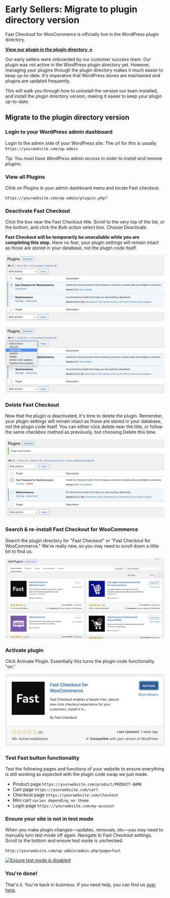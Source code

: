 # Early Sellers: Migrate to plugin directory version

Fast Checkout for WooCommerce is officially live in the WordPress plugin directory. 

[**View our plugin in the plugin directory →**](https://wordpress.org/plugins/fast-checkout-for-woocommerce/)

Our early sellers were onboarded by our customer success team. Our plugin was not active in the WordPress plugin directory yet. However, managing your plugins through the plugin directory makes it much easier to keep up-to-date. It's imperative that WordPress stores are maintained and plugins are updated frequently. 

This will walk you through how to uninstall the version our team installed, and install the plugin directory version, making it easier to keep your plugin up-to-date.

## Migrate to the plugin directory version

### Login to your WordPress admin dashboard
Login to the admin side of your WordPress site. The url for this is usually `https://yourwebsite.com/wp-admin` 

*Tip: You must have WordPress admin access in order to install and remove plugins.*

### View all Plugins
Click on Plugins in your admin dashboard menu and locate Fast checkout.

`https://yourwebsite.com/wp-admin/plugins.php? `

### Deactivate Fast Checkout
Click the box near the Fast Checkout title. Scroll to the very top of the list, or the bottom, and click the Bulk action select box. Choose Deactivate. 

**Fast Checkout will be temporarily be unavailable while you are completing this step.** Have no fear, your plugin settings will remain intact as those are stored in your database, not the plugin code itself.

![Select Fast Checkout plugin](images/woocommerce/select-fast-checkout-plugin.png)

![Deactivate Fast Checkout plugin](images/woocommerce/deactivate-fast-checkout-plugin.png)

### Delete Fast Checkout
Now that the plugin is deactivated, it's time to delete the plugin. Remember, your plugin settings will remain intact as those are stored in your database, not the plugin code itself. You can either click delete near the title, or follow the same checkbox method as previously, but choosing Delete this time.

![Delete Fast Checkout plugin](images/woocommerce/delete-fast-checkout-plugin.png)

### Search & re-install Fast Checkout for WooCommerce
Search the plugin directory for "Fast Checkout" or "Fast Checkout for WooCommerce." We're really new, so you may need to scroll down a little bit to find us. 

![Search Fast Checkout for WooCommerce](images/woocommerce/add-plugin-from-directory.png)

### Activate plugin
Click Activate Plugin. Essentially this turns the plugin code functionality "on."

![Activate plugin](images/woocommerce/activate-plugin.png)

### Test Fast button functionality
Test the following pages and functions of your website to ensure everything is still working as expected with the plugin code swap we just made.

* Product page `https://yourwebsite.com/product/PRODUCT-NAME`
* Cart page `https://yourwebsite.com/cart`
* Checkout page `https://yourwebsite.com/checkout`
* Mini cart `varies depending on theme`
* Login page `https://yourwebsite.com/my-account`

### Ensure your site is not in test mode
When you make plugin changes—updates, removals, etc—you may need to manually turn test mode off again. Navigate to Fast Checkout settings. Scroll to the bottom and ensure test mode is unchecked. 

`http://yourwebsite.com/wp-admin/admin.php?page=fast`

[![Ensure test mode is disabled](https://www.dropbox.com/s/6683zaqc0u9xca7/turn-off-test-mode.png?raw=1)](https://www.dropbox.com/s/6683zaqc0u9xca7/turn-off-test-mode.png?raw=1)

### You're done!
That's it. You're back in business. If you need help, you can find us [over here](https://help.fast.co/hc/en-us). 
